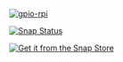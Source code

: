[![gpio-rpi](https://snapcraft.io/gpio-rpi/badge.svg)](https://snapcraft.io/gpio-rpi)

[![Snap Status](https://build.snapcraft.io/badge/pecherskiy-v/gpio-rpi.svg)](https://build.snapcraft.io/user/pecherskiy-v/gpio-rpi)

[![Get it from the Snap Store](https://snapcraft.io/static/images/badges/en/snap-store-black.svg)](https://snapcraft.io/polystyrol-auto)
